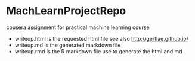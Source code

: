 # MachLearnProjectRepo
cousera assignment for practical machine learning course

- writeup.html is the requested html file
see also http://gertlae.github.io/
- writeup.md is the generated markdown file
- writeup.rmd is the R markdown file use to generate the html and md
